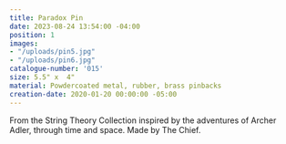 ```yaml
---
title: Paradox Pin
date: 2023-08-24 13:54:00 -04:00
position: 1
images:
- "/uploads/pin5.jpg"
- "/uploads/pin6.jpg"
catalogue-number: '015'
size: 5.5" x  4"
material: Powdercoated metal, rubber, brass pinbacks
creation-date: 2020-01-20 00:00:00 -05:00
---
```


From the String Theory Collection inspired by the adventures of Archer Adler, through time and space. 
Made by The Chief.

